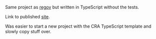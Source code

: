 Same project as [regov](https://github.com/nukes88/regov) but written in TypeScript without the tests.

Link to published [site](https://regov-ts.hostman.site/).

Was easier to start a new project with the CRA TypeScript template and slowly copy stuff over.
